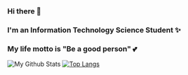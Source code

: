 ### Hi there 👋
### I'm an Information Technology Science Student :sparkles:
### My life motto is "Be a good person" :two_hearts:

![My Github Stats](https://github-readme-stats.vercel.app/api?username=annafikk&show_icons=true&theme=radical)
[![Top Langs](https://github-readme-stats.vercel.app/api/top-langs/?username=annafikk&layout=donut)](https://github.com/annafikk)

<!--
**C3N1P/C3N1P** is a ✨ _special_ ✨ repository because its `README.md` (this file) appears on your GitHub profile.

Here are some ideas to get you started:

- 🔭 I’m currently working on ...
- 🌱 I’m currently learning ...
- 👯 I’m looking to collaborate on ...
- 🤔 I’m looking for help with ...
- 💬 Ask me about ...
- 📫 How to reach me: ...
- 😄 Pronouns: ...
- ⚡ Fun fact: ...
-->
